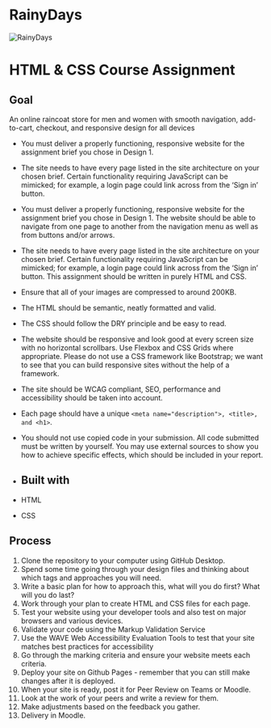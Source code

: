 # RainyDays
![RainyDays](https://github.com/user-attachments/assets/6b1e3e3a-a5e6-4853-b557-225056869a40)


# HTML & CSS Course Assignment

## Goal
An online raincoat store for men and women with smooth navigation, add-to-cart, checkout, and responsive design for all devices



- You must deliver a properly functioning, responsive website for the assignment brief you chose in Design 1.

- The site needs to have every page listed in the site architecture on your chosen brief. Certain functionality requiring JavaScript can be mimicked; for example, a login page could link across from the ‘Sign in’ button.

- You must deliver a properly functioning, responsive website for the assignment brief you chose in Design 1. The website should be able to navigate from one page to another from the navigation menu as well as from buttons and/or arrows.

- The site needs to have every page listed in the site architecture on your chosen brief. Certain functionality requiring JavaScript can be mimicked; for example, a login page could link across from the ‘Sign in’ button. This assignment should be written in purely HTML and CSS.

- Ensure that all of your images are compressed to around 200KB.

- The HTML should be semantic, neatly formatted and valid.

- The CSS should follow the DRY principle and be easy to read.

- The website should be responsive and look good at every screen size with no horizontal scrollbars. Use Flexbox and CSS Grids where appropriate. Please do not use a CSS framework like Bootstrap; we want to see that you can build responsive sites without the help of a framework.

- The site should be WCAG compliant, SEO, performance and accessibility should be taken into account.

- Each page should have a unique `<meta name="description">, <title>, and <h1>`.

- You should not use copied code in your submission. All code submitted must be written by yourself. You may use external sources to show you how to achieve specific effects, which should be included in your report.

- ## Built with  
- HTML
- CSS

## Process

1. Clone the repository to your computer using GitHub Desktop.
2. Spend some time going through your design files and thinking about which tags and approaches you will need.
3. Write a basic plan for how to approach this, what will you do first? What will you do last?
4. Work through your plan to create HTML and CSS files for each page.
5. Test your website using your developer tools and also test on major browsers and various devices.
8. Validate your code using the Markup Validation Service
9. Use the WAVE Web Accessibility Evaluation Tools to test that your site matches best practices for accessibility
10. Go through the marking criteria and ensure your website meets each criteria.
11. Deploy your site on Github Pages - remember that you can still make changes after it is deployed.
12. When your site is ready, post it for Peer Review on Teams or Moodle.
13. Look at the work of your peers and write a review for them.
14. Make adjustments based on the feedback you gather.
15. Delivery in Moodle.

